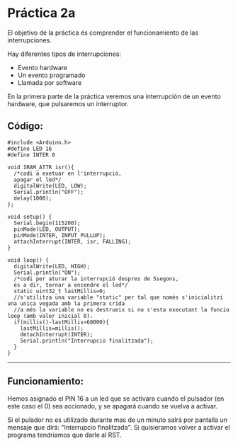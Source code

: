 # Práctica 2a

El objetivo de la práctica és comprender el funcionamiento de las interrupciones.

Hay diferentes tipos de interrupciones:

* Evento hardware
* Un evento programado
* Llamada por software

En la primera parte de la práctica veremos una interrupción de un evento hardware, que pulsaremos un interruptor.


## Código:

```
#include <Arduino.h>
#define LED 16
#define INTER 0
 
void IRAM_ATTR isr(){
  /*codi a exetuar en l'interrupció,
  apagar el led*/
  digitalWrite(LED, LOW);
  Serial.println("OFF");
  delay(1000);
};
 
void setup() {
  Serial.begin(115200);
  pinMode(LED, OUTPUT);
  pinMode(INTER, INPUT_PULLUP);
  attachInterrupt(INTER, isr, FALLING);
}
 
void loop() {
  digitalWrite(LED, HIGH);
  Serial.println("ON");
  /*codi per aturar la interrupció despres de 5segons,
  és a dir, tornar a encendre el led*/
  static uint32_t lastMillis=0;
  //s'utilitza una variable "static" per tal que només s'inicialitzi una unica vegada amb la primera crida
  //a més la variable no es destrueix si no s'esta executant la funcio loop (amb valor inicial 0).
  if(millis()-lastMillis>60000){
    lastMillis=millis();
    detachInterrupt(INTER);
    Serial.println("Interrupcio finalitzada");
  }
}

```
---
## Funcionamiento:

Hemos asignado el PIN 16 a un led que se activara cuando el pulsador (en este caso el 0) sea accionado, y se apagará cuando se vuelva a activar.

Si el pulador no es utilizado durante mas de un minuto salrá por pantalla un mensaje que dirá: "Interrupcio finalitzada". Si quisieramos volver a activar el programa tendriamos que darle al RST.